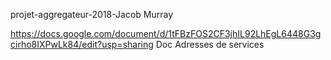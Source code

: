 projet-aggregateur-2018-Jacob Murray

https://docs.google.com/document/d/1tFBzFOS2CF3jhIL92LhEgL6448G3gcirho8IXPwLk84/edit?usp=sharing  Doc Adresses de services
